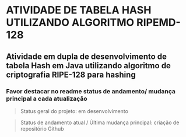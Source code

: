 <h1> ATIVIDADE DE TABELA HASH UTILIZANDO ALGORITMO RIPEMD-128</h1>
<h2> Atividade em dupla de desenvolvimento de tabela Hash em Java utilizando algoritmo de criptografia RIPE-128 para hashing</h2>
<h3>Favor destacar no readme status de andamento/ mudança principal a cada atualização</h3>

> Status geral do projeto: em desenvolvimento

> Status de andamento atual / Última mudança principal: criação de repositório Github
